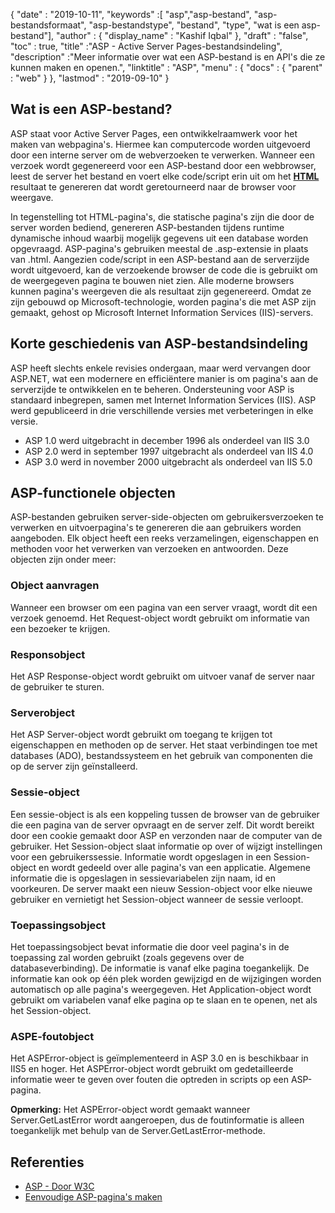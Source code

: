 {
  "date" : "2019-10-11",
  "keywords" :[ "asp","asp-bestand", "asp-bestandsformaat", "asp-bestandstype", "bestand", "type", "wat is een asp-bestand"],
  "author" : {
    "display_name" : "Kashif Iqbal"
},
  "draft" : "false",
  "toc" : true,
  "title" :"ASP - Active Server Pages-bestandsindeling",
  "description" :"Meer informatie over wat een ASP-bestand is en API's die ze kunnen maken en openen.",
  "linktitle" : "ASP",
  "menu" : {
    "docs" : {
      "parent" : "web"
}
},
  "lastmod" : "2019-09-10"
}

## Wat is een ASP-bestand?

ASP staat voor Active Server Pages, een ontwikkelraamwerk voor het maken van webpagina's. Hiermee kan computercode worden uitgevoerd door een interne server om de webverzoeken te verwerken. Wanneer een verzoek wordt gegenereerd voor een ASP-bestand door een webbrowser, leest de server het bestand en voert elke code/script erin uit om het **[HTML](/nl/web/html/)** resultaat te genereren dat wordt geretourneerd naar de browser voor weergave.

In tegenstelling tot HTML-pagina's, die statische pagina's zijn die door de server worden bediend, genereren ASP-bestanden tijdens runtime dynamische inhoud waarbij mogelijk gegevens uit een database worden opgevraagd. ASP-pagina's gebruiken meestal de .asp-extensie in plaats van .html. Aangezien code/script in een ASP-bestand aan de serverzijde wordt uitgevoerd, kan de verzoekende browser de code die is gebruikt om de weergegeven pagina te bouwen niet zien. Alle moderne browsers kunnen pagina's weergeven die als resultaat zijn gegenereerd. Omdat ze zijn gebouwd op Microsoft-technologie, worden pagina's die met ASP zijn gemaakt, gehost op Microsoft Internet Information Services (IIS)-servers.

## Korte geschiedenis van ASP-bestandsindeling
ASP heeft slechts enkele revisies ondergaan, maar werd vervangen door ASP.NET, wat een modernere en efficiëntere manier is om pagina's aan de serverzijde te ontwikkelen en te beheren. Ondersteuning voor ASP is standaard inbegrepen, samen met Internet Information Services (IIS). ASP werd gepubliceerd in drie verschillende versies met verbeteringen in elke versie.

* ASP 1.0 werd uitgebracht in december 1996 als onderdeel van IIS 3.0
* ASP 2.0 werd in september 1997 uitgebracht als onderdeel van IIS 4.0
* ASP 3.0 werd in november 2000 uitgebracht als onderdeel van IIS 5.0

## ASP-functionele objecten

ASP-bestanden gebruiken server-side-objecten om gebruikersverzoeken te verwerken en uitvoerpagina's te genereren die aan gebruikers worden aangeboden. Elk object heeft een reeks verzamelingen, eigenschappen en methoden voor het verwerken van verzoeken en antwoorden. Deze objecten zijn onder meer:

### Object aanvragen

Wanneer een browser om een pagina van een server vraagt, wordt dit een verzoek genoemd. Het Request-object wordt gebruikt om informatie van een bezoeker te krijgen.

### Responsobject

Het ASP Response-object wordt gebruikt om uitvoer vanaf de server naar de gebruiker te sturen.

### Serverobject

Het ASP Server-object wordt gebruikt om toegang te krijgen tot eigenschappen en methoden op de server. Het staat verbindingen toe met databases (ADO), bestandssysteem en het gebruik van componenten die op de server zijn geïnstalleerd.

### Sessie-object

Een sessie-object is als een koppeling tussen de browser van de gebruiker die een pagina van de server opvraagt en de server zelf. Dit wordt bereikt door een cookie gemaakt door ASP en verzonden naar de computer van de gebruiker. Het Session-object slaat informatie op over of wijzigt instellingen voor een gebruikerssessie. Informatie wordt opgeslagen in een Session-object en wordt gedeeld over alle pagina's van een applicatie. Algemene informatie die is opgeslagen in sessievariabelen zijn naam, id en voorkeuren. De server maakt een nieuw Session-object voor elke nieuwe gebruiker en vernietigt het Session-object wanneer de sessie verloopt.

### Toepassingsobject

Het toepassingsobject bevat informatie die door veel pagina's in de toepassing zal worden gebruikt (zoals gegevens over de databaseverbinding). De informatie is vanaf elke pagina toegankelijk. De informatie kan ook op één plek worden gewijzigd en de wijzigingen worden automatisch op alle pagina's weergegeven. Het Application-object wordt gebruikt om variabelen vanaf elke pagina op te slaan en te openen, net als het Session-object.

### ASPE-foutobject

Het ASPError-object is geïmplementeerd in ASP 3.0 en is beschikbaar in IIS5 en hoger. Het ASPError-object wordt gebruikt om gedetailleerde informatie weer te geven over fouten die optreden in scripts op een ASP-pagina.

**Opmerking:** Het ASPError-object wordt gemaakt wanneer Server.GetLastError wordt aangeroepen, dus de foutinformatie is alleen toegankelijk met behulp van de Server.GetLastError-methode.

## Referenties

* [ASP - Door W3C](https://www.w3schools.com/asp/default.asp)
* [Eenvoudige ASP-pagina's maken](https://learn.microsoft.com/en-us/previous-versions/iis/6.0-sdk/ms524741(v=vs.90))

